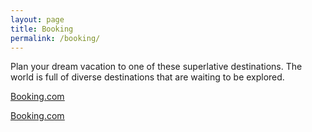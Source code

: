 ```yaml
---
layout: page
title: Booking
permalink: /booking/
---
```


Plan your dream vacation to one of these superlative destinations. The world is full of diverse destinations that are waiting to be explored.

<div class="center"><p>
<ins class="bookingaff" data-aid="1595069" data-target_aid="1595069" data-prod="dfl2" data-width="100%" data-height="auto" data-lang="xu" data-currency="USD" data-df_num_properties="5">
    <!-- Anything inside will go away once widget is loaded. -->
    <a href="//www.booking.com?aid=1595069">Booking.com</a>
</ins>
<script type="text/javascript">
    (function(d, sc, u) {
      var s = d.createElement(sc), p = d.getElementsByTagName(sc)[0];
      s.type = 'text/javascript';
      s.async = true;
      s.src = u + '?v=' + (+new Date());
      p.parentNode.insertBefore(s,p);
      })(document, 'script', '//aff.bstatic.com/static/affiliate_base/js/flexiproduct.js');
</script>
    </p>
    <p>
<ins class="bookingaff" data-aid="1595059" data-target_aid="1595059" data-prod="sbp" data-width="750" data-height="300" data-lang="en" data-currency="USD" data-cc1="id" data-df_num_properties="3">
    <!-- Anything inside will go away once widget is loaded. -->
    <a href="//www.booking.com?aid=1595059">Booking.com</a>
</ins>
<script type="text/javascript">
    (function(d, sc, u) {
      var s = d.createElement(sc), p = d.getElementsByTagName(sc)[0];
      s.type = 'text/javascript';
      s.async = true;
      s.src = u + '?v=' + (+new Date());
      p.parentNode.insertBefore(s,p);
      })(document, 'script', '//aff.bstatic.com/static/affiliate_base/js/flexiproduct.js');
</script>
 </p>
</div>
